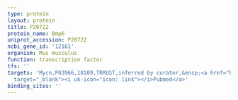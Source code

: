 ```yaml
---
type: protein
layout: protein
title: P20722
protein_name: Bmp6
uniprot_accession: P20722
ncbi_gene_id: '12161'
organism: Mus musculus
function: transcription factor
tfs: ''
targets: 'Mycn,P03966,18109,TRRUST,inferred by curator,&ensp;<a href="https://www.ncbi.nlm.nih.gov/pubmed/?term=16931907%5Buid%5D"
  target="_blank"><i uk-icon="icon: link"></i>Pubmed</a>'
binding_sites: ''
---
```

